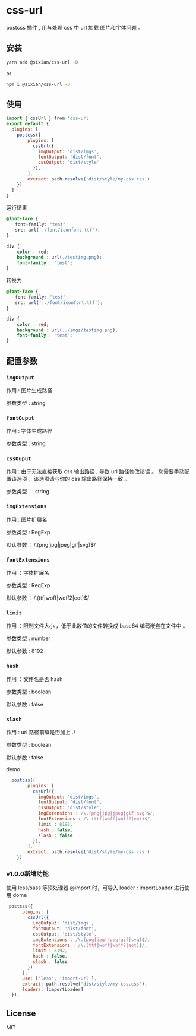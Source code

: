 # css-url
postcss 插件 , 用与处理 css 中 url 加载 图片和字体问题 。

## 安装

```sh
yarn add @sixian/css-url -D
```

or

```sh
npm i @sixian/css-url -D
```

## 使用

```js
import { cssUrl } from 'css-url'
export default {
  plugins: [
    postcss({
        plugins: [
          cssUrl({
            imgOutput: 'dist/imgs',
            fontOutput: 'dist/font',
            cssOutput: 'dist/style'
          }),
        ],
        extract: path.resolve('dist/style/my-css.css')  
    })
  ]
}
```

运行结果

```css
@font-face {
　　font-family: "test";
　　src: url('./font/iconfont.ttf');
}

div {
    color : red;
    background : url(./testimg.png);
    font-family : "test";
}
```

转换为

```css
@font-face {
　　font-family: "test";
　　src: url('../font/iconfont.ttf');
}

div {
    color : red;
    background : url(../imgs/testimg.png);
    font-family : "test";
}
```

## 配置参数

### `imgOutput`

作用 : 图片生成路径

参数类型 : string  

### `fontOuput`

作用 : 字体生成路径

参数类型 : string  

### `cssOuput`

作用 :  由于无法直接获取 css 输出路径 , 导致 url 路径修改错误 。 您需要手动配置该选项 ，该选项请与你的 css 输出路径保持一致 。

参数类型 ： string 

### `imgExtensions`

作用 : 图片扩展名

参数类型 : RegExp

默认参数 ：/\.(png|jpg|jpeg|gif|svg)$/

### `fontExtensions`

作用 ：字体扩展名

参数类型 : RegExp

默认参数 ：/\.(ttf|woff|woff2|eot)$/

### `limit`

作用 ：限制文件大小 ，低于此数值的文件转换成 base64 编码嵌套在文件中 。

参数类型 : number 

默认参数 : 8192 

### `hash`

作用 ：文件名是否 hash 

参数类型 : boolean

默认参数 : false

### `slash`

作用 : url 路径前缀是否加上 ./ 

参数类型 : boolean

默认参数 : false



demo 

```js
  postcss({
        plugins: [
          cssUrl({
            imgOutput: 'dist/imgs',
            fontOutput: 'dist/font',
            cssOutput: 'dist/style',
            imgExtensions : /\.(png|jpg|jpeg|gif|svg)$/,
            fontExtensions : /\.(ttf|woff|woff2|eot)$/,
            limit : 8192,
            hash : false,
            slash : false
          }),
        ],
        extract: path.resolve('dist/style/my-css.css') 
    })
```

### v1.0.0新增功能 
使用 less/sass 等预处理器 @import 时，可导入 loader : importLoader 进行使用
dome 
```js
 postcss({
      plugins: [
        cssUrl({
          imgOutput: 'dist/imgs',
          fontOutput: 'dist/font',
          cssOutput: 'dist/style',
          imgExtensions : /\.(png|jpg|jpeg|gif|svg)$/,
          fontExtensions : /\.(ttf|woff|woff2|eot)$/,
          limit : 8192,
          hash : false,
          slash : false
        })
      ],
      use: ['less', 'import-url'],
      extract: path.resolve('dist/style/my-css.css'),
      loaders: [importLoader]
  }),


```



## License

MIT







